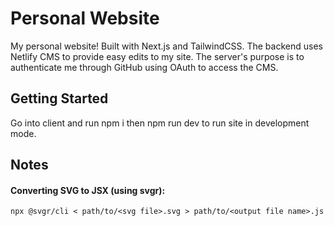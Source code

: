 # Personal Website

My personal website! Built with Next.js and TailwindCSS. The backend uses Netlify CMS to provide easy edits to my site. The server's purpose is to authenticate me through GitHub using OAuth to access the CMS.

## Getting Started

Go into client and run npm i then npm run dev to run site in development mode.

## Notes

#### Converting SVG to JSX (using svgr):

```
npx @svgr/cli < path/to/<svg file>.svg > path/to/<output file name>.js
```
